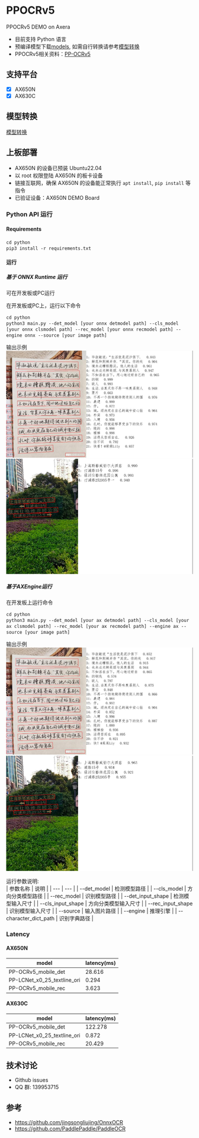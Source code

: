 # PPOCRv5
PPOCRv5 DEMO on Axera

- 目前支持  Python 语言 
- 预编译模型下载[models](https://github.com/wangli-coder/PPOCR_v5/releases/download/V1.0.0/models.zip), 如需自行转换请参考[模型转换](./model_convert/README.md)
- PPOCRv5相关资料：[PP-OCRv5](https://github.com/PaddlePaddle/PaddleOCR/blob/main/docs/version3.x/algorithm/PP-OCRv5/PP-OCRv5.md)

## 支持平台

- [x] AX650N
- [x] AX630C

## 模型转换

[模型转换](./model_convert/README.md)

## 上板部署

- AX650N 的设备已预装 Ubuntu22.04
- 以 root 权限登陆 AX650N 的板卡设备
- 链接互联网，确保 AX650N 的设备能正常执行 `apt install`, `pip install` 等指令
- 已验证设备：AX650N DEMO Board

### Python API 运行

#### Requirements

```
cd python
pip3 install -r requirements.txt
``` 

#### 运行

##### 基于 ONNX Runtime 运行  
可在开发板或PC运行 

在开发板或PC上，运行以下命令  
```  
cd python
python3 main.py --det_model [your onnx detmodel path] --cls_model [your onnx clsmodel path] --rec_model [your onnx recmodel path] --engine onnx --source [your image path]
```
输出示例
![output](asserts/test_pic1_onnx_result.jpg)
![output](asserts/test_pic2_onnx_result.jpg)
##### 基于AXEngine运行  
在开发板上运行命令

```
cd python  
python3 main.py --det_model [your ax detmodel path] --cls_model [your ax clsmodel path] --rec_model [your ax recmodel path] --engine ax --source [your image path]
```  
输出示例
![output](asserts/test_pic1_ax_result.jpg)
![output](asserts/test_pic2_ax_result.jpg)

运行参数说明:  
| 参数名称 | 说明  |
| --- | --- | 
| --det_model | 检测模型路径 | 
| --cls_model | 方向分类模型路径 | 
| --rec_model | 识别模型路径 | 
| --det_input_shape | 检测模型输入尺寸 | 
| --cls_input_shape | 方向分类模型输入尺寸 | 
| --rec_input_shape | 识别模型输入尺寸 | 
| --source | 输入图片路径 |
| --engine | 推理引擎 |
| --character_dict_path | 识别字典路径 |

### Latency

#### AX650N

| model | latency(ms) |
|---|---|
|PP-OCRv5_mobile_det|28.616|
|PP-LCNet_x0_25_textline_ori|0.294|
|PP-OCRv5_mobile_rec|3.623|

#### AX630C

| model | latency(ms) |
|---|---|
|PP-OCRv5_mobile_det|122.278|
|PP-LCNet_x0_25_textline_ori|0.872|
|PP-OCRv5_mobile_rec|20.429|

## 技术讨论

- Github issues
- QQ 群: 139953715

## 参考
- https://github.com/jingsongliujing/OnnxOCR
- https://github.com/PaddlePaddle/PaddleOCR
